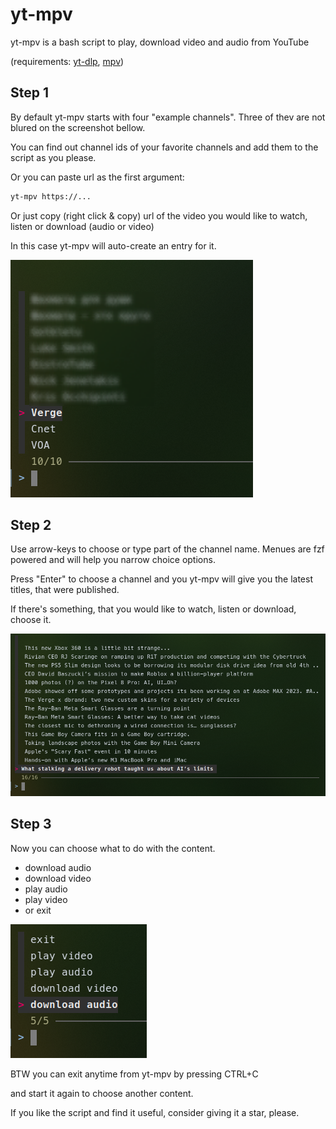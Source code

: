 # yt-mpv
yt-mpv is a bash script to play, download video and audio from YouTube

(requirements: [yt-dlp](https://github.com/yt-dlp/yt-dlp), [mpv](https://mpv.io/))

## Step 1

By default yt-mpv starts with four "example channels". Three of thev are not blured on the screenshot bellow.

You can find out channel ids of your favorite channels and add them to the script as you please.

Or you can paste url as the first argument:

```Bash
yt-mpv https://...
```

Or just copy (right click & copy) url of the video you would like to watch, listen or download (audio or video)

In this case yt-mpv will auto-create an entry for it.

![start_menu](img/yt-mpv_1.png)

## Step 2

Use arrow-keys to choose or type part of the channel name. Menues are fzf powered and will help you narrow choice options.

Press "Enter" to choose a channel and you yt-mpv will give you the latest titles, that were published.

If there's something, that you would like to watch, listen or download, choose it.

![start_menu](img/yt-mpv_2.png)

## Step 3

Now you can choose what to do with the content.

- download audio
- download video
- play audio
- play video
- or exit

![start_menu](img/yt-mpv_3.png)

BTW you can exit anytime from yt-mpv by pressing CTRL+C

and start it again to choose another content.

If you like the script and find it useful, consider giving it a star, please.
